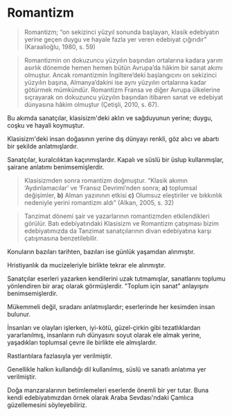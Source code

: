 # Romantizm

> Romantizm; “on sekizinci yüzyıl sonunda başlayan, klasik edebiyatın yerine geçen duygu ve hayale fazla yer veren edebiyat çığırıdır” (Karaalioğlu, 1980, s. 59)

> Romantizmin on dokuzuncu yüzyılın başından ortalarına kadara yarım asırlık dönemde hemen hemen bütün Avrupa’da hâkim bir sanat akımı olmuştur. Ancak romantizmin İngiltere’deki başlangıcını on sekizinci yüzyılın başına, Almanya’dakini ise aynı yüzyılın ortalarına kadar götürmek mümkündür. Romantizm Fransa ve diğer Avrupa ülkelerine sıçrayarak on dokuzuncu yüzyılın başından itibaren sanat ve edebiyat dünyasına hâkim olmuştur (Çetişli, 2010, s. 67).

<!-- Çetişli, İ. (2010). Batı edebiyatında edebi akımlar. Ankara: Akçağ. -->

Bu akımda sanatçılar, klasisizm'deki aklın ve sağduyunun yerine; duygu, coşku ve hayali koymuştur.

Klasisizm'deki insan doğasının yerine dış dünyayı renkli, göz alıcı ve abartı bir şekilde anlatmışlardır.

Sanatçılar, kuralcılıktan kaçınmışlardır. Kapalı ve süslü bir üslup kullanmışlar, şairane anlatımı benimsemişlerdir.

> Klasisizmden sonra romantizm doğmuştur. “Klasik akımın ‘Aydınlamacılar’ ve ‘Fransız Devrimi’nden sonra; **a)** toplumsal değişimler, **b)** Alman yazınının etkisi **c)** Olumsuz eleştiriler ve bıkkınlık nedeniyle yerini romantizm aldı” (Alkan, 2005, s. 32)

<!-- Alkan, E. (2006). Gerçekçilik. İstanbul: Varlık. -->

> Tanzimat dönemi şair ve yazarlarının romantizmden etkilendikleri görülür. Batı edebiyatındaki Klasisizm ve Romantizm çatışması bizim edebiyatımızda da Tanzimat sanatçılarının divan edebiyatına karşı çatışmasına benzetilebilir.

Konuların bazıları tarihten, bazıları ise günlük yaşamdan alınmıştır.

Hristiyanlık da mucizeleriyle birlikte tekrar ele alınmıştır.

Sanatçılar eserleri yazarken kendilerini uzak tutmamışlar, sanatlarını toplumu yönlendiren bir araç olarak görmüşlerdir.
"Toplum için sanat" anlayışını benimsemişlerdir.

Mükemmeli değil, sıradanı anlatmışlardır; eserlerinde her kesimden insan bulunur.

İnsanları ve olayları işlerken, iyi-kötü, güzel-çirkin gibi tezatlıklardan yararlanılmış, insanların ruh dünyasını soyut olarak ele almak yerine, yaşadıkları toplumsal çevre ile birlikte ele almışlardır.

Rastlantılara fazlasıyla yer verilmiştir.

Genellikle halkın kullandığı dil kullanılmış, süslü ve sanatlı anlatıma yer verilmiştir.

Doğa manzaralarının betimlemeleri eserlerde önemli bir yer tutar. Buna kendi edebiyatımızdan örnek olarak Araba Sevdası'ndaki Çamlıca güzellemesini söyleyebiliriz.

